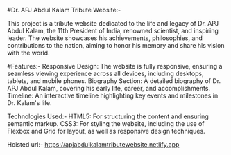 #Dr. APJ Abdul Kalam Tribute Website:-

This project is a tribute website dedicated to the life and legacy of Dr. APJ Abdul Kalam, the 11th President of India, renowned scientist, and inspiring leader. The website showcases his achievements, philosophies, and contributions to the nation, aiming to honor his memory and share his vision with the world.

#Features:-
Responsive Design: The website is fully responsive, ensuring a seamless viewing experience across all devices, including desktops, tablets, and mobile phones.
Biography Section: A detailed biography of Dr. APJ Abdul Kalam, covering his early life, career, and accomplishments.
Timeline: An interactive timeline highlighting key events and milestones in Dr. Kalam's life.

Technologies Used:-
HTML5: For structuring the content and ensuring semantic markup.
CSS3: For styling the website, including the use of Flexbox and Grid for layout, as well as responsive design techniques.

Hoisted url:-
https://apjabdulkalamtributewebsite.netlify.app
